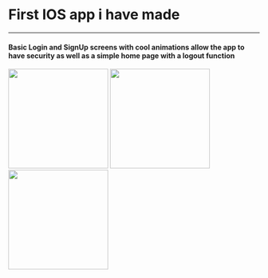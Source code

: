 <h1>First IOS app i have made</h1>
<hr/>
<h4>Basic Login and SignUp screens with cool animations allow the app to have security as well as a simple home page with a logout function</h4>
<div style="display:inline">
<img src="https://user-images.githubusercontent.com/75184455/190915631-bf9f812f-d468-4d1d-9a7d-f65e324a18b8.png" width="200" />
<img src="https://user-images.githubusercontent.com/75184455/190915716-9077681a-9af1-4f22-a824-dad860a19a86.png" width="200" />
</div>
<img src="https://user-images.githubusercontent.com/75184455/190916650-cea90808-7eb5-4505-9470-1efe05261193.png" width="200" />
